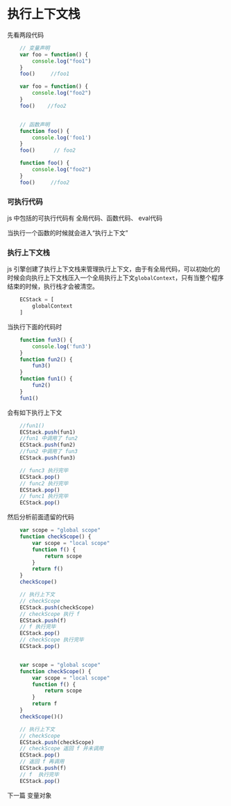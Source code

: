 # 执行上下文栈

先看两段代码

```js
    // 变量声明
    var foo = function() {
        console.log("foo1")
    }
    foo()     //foo1

    var foo = function() {
        console.log("foo2")
    }
    foo()    //foo2


    // 函数声明
    function foo() {
        console.log('foo1')
    }
    foo()      // foo2

    function foo() {
        console.log("foo2")
    }
    foo()     //foo2

```


### 可执行代码

js  中包括的可执行代码有  全局代码、函数代码、 eval代码

当执行一个函数的时候就会进入“执行上下文”


### 执行上下文栈

js 引擎创建了执行上下文栈来管理执行上下文，由于有全局代码，可以初始化的时候会向执行上下文栈压入一个全局执行上下文`globalContext`，只有当整个程序结束的时候，执行栈才会被清空。

```js
    ECStack = [
        globalContext
    ]
```

当执行下面的代码时

```js
    function fun3() {
        console.log('fun3')
    }
    function fun2() {
        fun3()
    }
    function fun1() {
        fun2()
    }
    fun1()
```

会有如下执行上下文

```js   
    //fun1()
    ECStack.push(fun1)
    //fun1 中调用了 fun2
    ECStack.push(fun2)
    //fun2 中调用了 fun3
    ECStack.push(fun3)

    // func3 执行完毕
    ECStack.pop()
    // func2 执行完毕
    ECStack.pop()
    // func1 执行完毕
    ECStack.pop()

```

然后分析前面遗留的代码

```js
    var scope = "global scope"
    function checkScope() {
        var scope = "local scope"
        function f() {
            return scope
        }
        return f()
    }
    checkScope()

    // 执行上下文
    // checkScope
    ECStack.push(checkScope)
    // checkScope 执行 f
    ECStack.push(f)
    // f 执行完毕
    ECStack.pop()
    // checkScope 执行完毕
    ECStack.pop()


    var scope = "global scope"
    function checkScope() {
        var scope = "local scope"
        function f() {
            return scope
        }
        return f
    }
    checkScope()()

    // 执行上下文
    // checkScope
    ECStack.push(checkScope)
    // checkScope 返回 f 并未调用
    ECStack.pop()
    // 返回 f 再调用
    ECStack.push(f)
    // f  执行完毕
    ECStack.pop()

```

下一篇  变量对象